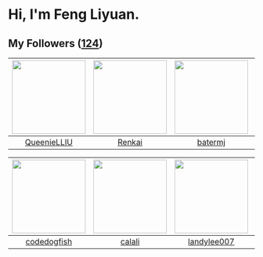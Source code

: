 # Hi, I'm Feng Liyuan.

## My Followers ([124](https://github.com/SunRunAway?tab=followers))

| <img src="https://avatars.githubusercontent.com/u/37468107?v=4" width="150" height="150" /> | <img src="https://avatars.githubusercontent.com/u/3381789?v=4" width="150" height="150" /> | <img src="https://avatars.githubusercontent.com/u/250445?v=4" width="150" height="150" /> | <img src="https://avatars.githubusercontent.com/u/6133860?v=4" width="150" height="150" /> |
| :-----------------------------------------------------------------------------------------: | :----------------------------------------------------------------------------------------: | :---------------------------------------------------------------------------------------: | :----------------------------------------------------------------------------------------: |
|                        [QueenieLLIU](https://github.com/QueenieLLIU)                        |                             [Renkai](https://github.com/Renkai)                            |                           [batermj](https://github.com/batermj)                           |                         [jianzhiyao](https://github.com/jianzhiyao)                        |

| <img src="https://avatars.githubusercontent.com/u/6002026?v=4" width="150" height="150" /> | <img src="https://avatars.githubusercontent.com/u/15995588?v=4" width="150" height="150" /> | <img src="https://avatars.githubusercontent.com/u/8664695?v=4" width="150" height="150" /> | <img src="https://avatars.githubusercontent.com/u/34684800?v=4" width="150" height="150" /> |
| :----------------------------------------------------------------------------------------: | :-----------------------------------------------------------------------------------------: | :----------------------------------------------------------------------------------------: | :-----------------------------------------------------------------------------------------: |
|                        [codedogfish](https://github.com/codedogfish)                       |                             [calali](https://github.com/calali)                             |                        [landylee007](https://github.com/landylee007)                       |                     [MilleniumSpark](https://github.com/MilleniumSpark)                     |